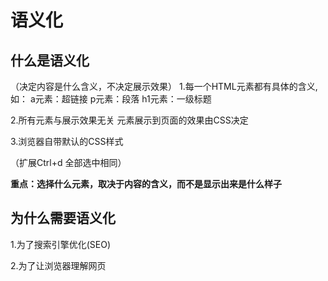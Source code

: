 # 语义化

## 什么是语义化
（决定内容是什么含义，不决定展示效果）
1.每一个HTML元素都有具体的含义,如：
a元素：超链接
p元素：段落
h1元素：一级标题

2.所有元素与展示效果无关
元素展示到页面的效果由CSS决定

3.浏览器自带默认的CSS样式

（扩展Ctrl+d 全部选中相同）

**重点：选择什么元素，取决于内容的含义，而不是显示出来是什么样子**

## 为什么需要语义化

1.为了搜索引擎优化(SEO)

2.为了让浏览器理解网页